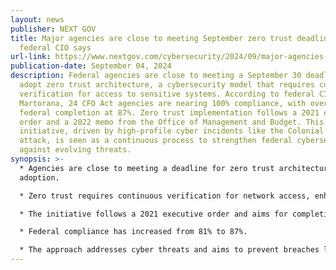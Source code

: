 ```yaml
---
layout: news
publisher: NEXT GOV
title: Major agencies are close to meeting September zero trust deadline,
  federal CIO says
url-link: https://www.nextgov.com/cybersecurity/2024/09/major-agencies-are-close-meeting-september-zero-trust-deadline-federal-cio-says/399270/
publication-date: September 04, 2024
description: Federal agencies are close to meeting a September 30 deadline to
  adopt zero trust architecture, a cybersecurity model that requires constant
  verification for access to sensitive systems. According to federal CIO Clare
  Martorana, 24 CFO Act agencies are nearing 100% compliance, with overall
  federal completion at 87%. Zero trust implementation follows a 2021 executive
  order and a 2022 memo from the Office of Management and Budget. This
  initiative, driven by high-profile cyber incidents like the Colonial Pipeline
  attack, is seen as a continuous process to strengthen federal cybersecurity
  against evolving threats.
synopsis: >-
  * Agencies are close to meeting a deadline for zero trust architecture
  adoption.

  * Zero trust requires continuous verification for network access, enhancing security.

  * The initiative follows a 2021 executive order and aims for completion by fiscal 2024.

  * Federal compliance has increased from 81% to 87%.

  * The approach addresses cyber threats and aims to prevent breaches like those in recent years.
---
```

